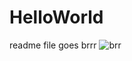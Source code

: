 # HelloWorld
readme file goes brrr
![brr](https://media.discordapp.net/attachments/502908975591981056/780769947709341696/IMG_20201124_132053.jpg)
